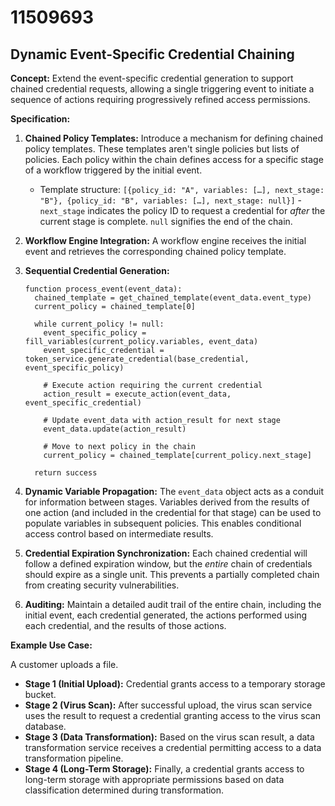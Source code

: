 # 11509693

## Dynamic Event-Specific Credential Chaining

**Concept:** Extend the event-specific credential generation to support chained credential requests, allowing a single triggering event to initiate a sequence of actions requiring progressively refined access permissions.

**Specification:**

1.  **Chained Policy Templates:**  Introduce a mechanism for defining chained policy templates. These templates aren't single policies but lists of policies. Each policy within the chain defines access for a specific stage of a workflow triggered by the initial event. 

    *   Template structure: `[{policy_id: "A", variables: […], next_stage: "B"}, {policy_id: "B", variables: […], next_stage: null}]` -  `next_stage` indicates the policy ID to request a credential for *after* the current stage is complete. `null` signifies the end of the chain.

2.  **Workflow Engine Integration:**  A workflow engine receives the initial event and retrieves the corresponding chained policy template.

3.  **Sequential Credential Generation:** 

    ```pseudocode
    function process_event(event_data):
      chained_template = get_chained_template(event_data.event_type)
      current_policy = chained_template[0]
      
      while current_policy != null:
        event_specific_policy = fill_variables(current_policy.variables, event_data)
        event_specific_credential = token_service.generate_credential(base_credential, event_specific_policy)
        
        # Execute action requiring the current credential
        action_result = execute_action(event_data, event_specific_credential)
        
        # Update event_data with action_result for next stage
        event_data.update(action_result)
        
        # Move to next policy in the chain
        current_policy = chained_template[current_policy.next_stage]

      return success
    ```

4.  **Dynamic Variable Propagation:**  The `event_data` object acts as a conduit for information between stages.  Variables derived from the results of one action (and included in the credential for that stage) can be used to populate variables in subsequent policies. This enables conditional access control based on intermediate results.

5. **Credential Expiration Synchronization:** Each chained credential will follow a defined expiration window, but the *entire* chain of credentials should expire as a single unit. This prevents a partially completed chain from creating security vulnerabilities.

6.  **Auditing:** Maintain a detailed audit trail of the entire chain, including the initial event, each credential generated, the actions performed using each credential, and the results of those actions.

**Example Use Case:**

A customer uploads a file.

*   **Stage 1 (Initial Upload):** Credential grants access to a temporary storage bucket.
*   **Stage 2 (Virus Scan):** After successful upload, the virus scan service uses the result to request a credential granting access to the virus scan database.
*   **Stage 3 (Data Transformation):** Based on the virus scan result, a data transformation service receives a credential permitting access to a data transformation pipeline.
*   **Stage 4 (Long-Term Storage):** Finally, a credential grants access to long-term storage with appropriate permissions based on data classification determined during transformation.